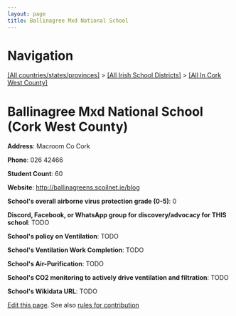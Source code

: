 ```yaml
---
layout: page
title: Ballinagree Mxd National School
---
```

# Navigation

[[All countries/states/provinces]](../../..) > [[All Irish School Districts]](../..) > [[All In Cork West County]](..)

# Ballinagree Mxd National School (Cork West County)

**Address**: Macroom Co Cork

**Phone**: 026 42466

**Student Count**: 60

**Website**: <http://ballinagreens.scoilnet.ie/blog>

**School's overall airborne virus protection grade (0-5)**: 0

**Discord, Facebook, or WhatsApp group for discovery/advocacy for THIS school**: TODO

**School's policy on Ventilation**: TODO

**School's Ventilation Work Completion**: TODO

**School's Air-Purification**: TODO

**School's CO2 monitoring to actively drive ventilation and filtration**: TODO

**School's Wikidata URL**: TODO


[Edit this page](https://github.com/ventilate-schools/Ireland/edit/main/./Cork_West_County/Ballinagree_Mxd_National_School.md). See also [rules for contribution](../../../contribution-rules/)